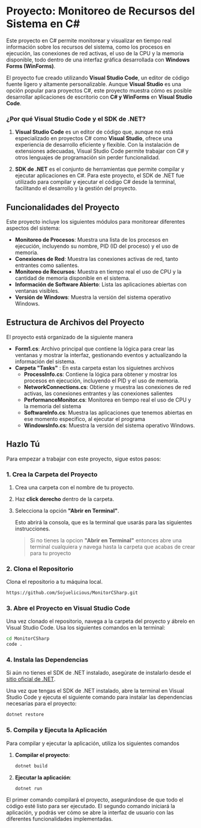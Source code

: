 # Proyecto: Monitoreo de Recursos del Sistema en C#

Este proyecto en C# permite monitorear y visualizar en tiempo real información sobre los recursos del sistema, como los procesos en ejecución, las conexiones de red activas, el uso de la CPU y la memoria disponible, todo dentro de una interfaz gráfica desarrollada con **Windows Forms (WinForms)**.

El proyecto fue creado utilizando **Visual Studio Code**, un editor de código fuente ligero y altamente personalizable. Aunque **Visual Studio** es una opción popular para proyectos C#, este proyecto muestra cómo es posible desarrollar aplicaciones de escritorio con **C# y WinForms** en **Visual Studio Code**. 

### ¿Por qué Visual Studio Code y el SDK de .NET?

1. **Visual Studio Code** es un editor de código que, aunque no está especializado en proyectos C# como **Visual Studio**, ofrece una experiencia de desarrollo eficiente y flexible. Con la instalación de extensiones adecuadas, Visual Studio Code permite trabajar con C# y otros lenguajes de programación sin perder funcionalidad.

2. **SDK de .NET** es el conjunto de herramientas que permite compilar y ejecutar aplicaciones en C#. Para este proyecto, el SDK de .NET fue utilizado para compilar y ejecutar el código C# desde la terminal, facilitando el desarrollo y la gestión del proyecto.

## Funcionalidades del Proyecto

Este proyecto incluye los siguientes módulos para monitorear diferentes aspectos del sistema:

- **Monitoreo de Procesos**: Muestra una lista de los procesos en ejecución, incluyendo su nombre, PID (ID del proceso) y el uso de memoria.
- **Conexiones de Red**: Muestra las conexiones activas de red, tanto entrantes como salientes.
- **Monitoreo de Recursos**: Muestra en tiempo real el uso de CPU y la cantidad de memoria disponible en el sistema.
- **Información de Software Abierto**: Lista las aplicaciones abiertas con ventanas visibles.
- **Versión de Windows**: Muestra la versión del sistema operativo Windows.

## Estructura de Archivos del Proyecto

El proyecto está organizado de la siguiente manera

- **Form1.cs**: Archivo principal que contiene la lógica para crear las ventanas y mostrar la interfaz, gestionando eventos y actualizando la información del sistema.
- **Carpeta "Tasks"** : En esta carpeta estan los siguietnes archivos
  - **ProcessInfo.cs**: Contiene la lógica para obtener y mostrar los procesos en ejecución, incluyendo el PID y el uso de memoria.
  - **NetworkConnections.cs**: Obtiene y muestra las conexiones de red activas, las conexiones entrantes y las conexiones salientes
  - **PerformanceMonitor.cs**: Monitorea en tiempo real el uso de CPU y la memoria del sistema
  - **SoftwareInfo.cs**: Muestra las aplicaciones que tenemos abiertas en ese momento especifico, al ejecutar el programa
  - **WindowsInfo.cs**: Muestra la versión del sistema operativo Windows.

## Hazlo Tú

Para empezar a trabajar con este proyecto, sigue estos pasos:
### 1. Crea la Carpeta del Proyecto

1. Crea una carpeta con el nombre de tu proyecto.
2. Haz **click derecho** dentro de la carpeta.
3. Selecciona la opción **"Abrir en Terminal"**.
   
   Esto abrirá la consola, que es la terminal que usarás para las siguientes instrucciones.

   >Si no tienes la opcion **"Abrir en Terminal"** entonces abre una terminal cualquiera y navega hasta la carpeta que acabas de crear para tu proyecto


### 2. Clona el Repositorio

Clona el repositorio a tu máquina local.

```bash
https://github.com/Sojuelicious/MonitorCSharp.git
```

### 3. Abre el Proyecto en Visual Studio Code

Una vez clonado el repositorio, navega a la carpeta del proyecto y ábrelo en Visual Studio Code. Usa los siguientes comandos en la terminal:

```bash
cd MonitorCSharp
code .
```

### 4. Instala las Dependencias

Si aún no tienes el SDK de .NET instalado, asegúrate de instalarlo desde el [sitio oficial de .NET](https://dotnet.microsoft.com/download).

Una vez que tengas el SDK de .NET instalado, abre la terminal en Visual Studio Code y ejecuta el siguiente comando para instalar las dependencias necesarias para el proyecto:

```bash
dotnet restore
```

### 5. Compila y Ejecuta la Aplicación

Para compilar y ejecutar la aplicación, utiliza los siguientes comandos

1. **Compilar el proyecto**:
    ```bash
    dotnet build
    ```

2. **Ejecutar la aplicación**:
    ```bash
    dotnet run
    ```

El primer comando compilará el proyecto, asegurándose de que todo el código esté listo para ser ejecutado. El segundo comando iniciará la aplicación, y podrás ver cómo se abre la interfaz de usuario con las diferentes funcionalidades implementadas.

